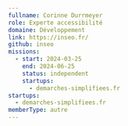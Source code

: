 ```yaml
---
fullname: Corinne Durrmeyer
role: Experte accessibilité
domaine: Développement
link: https://inseo.fr/
github: inseo
missions:
  - start: 2024-03-25
    end: 2024-06-25
    status: independent
    startups:
      - demarches-simplifiees.fr
startups:
  - demarches-simplifiees.fr
memberType: autre
---
```


